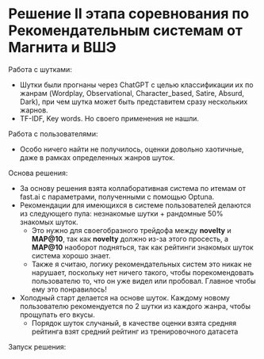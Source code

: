# Решение II этапа соревнования по Рекомендательным системам от Магнита и ВШЭ
Работа с шутками:
- Шутки были прогнаны через ChatGPT с целью классификации их по жанрам (Wordplay, Observational, Character_based, Satire, Absurd, Dark), при чем шутка может быть представитем сразу нескольких жарнов.
- TF-IDF, Key words. Но своего применения не нашли. 

Работа с пользователями:
- Особо ничего найти не получилось, оценки довольно хаотичные, даже в рамках определенных жанров шуток.

Основа решения:
- За основу решения взята коллаборативная система по итемам от fast.ai с параметрами, полученными с помощью Optuna.
- Рекомендации для имеющихся в системе пользователей делаются из следующего пула: незнакомые шутки + рандомные 50% знакомых шуток. 
  - Это нужно для своегобразного трейдофа между **novelty** и **MAP@10**, так как **novelty** должно из-за этого просесть, а **MAP@10** наоборот подняться, так как рейтинги знакомых шуток система хорошо знает.
  - Также я считаю, логику рекомендательных систем это никак не нарушает, поскольку нет ничего такого, чтобы порекомендовать пользователю то, что он уже видел или пробовал. Главное чтобы ему это понравилось!
- Холодный старт делается на основе шуток. Каждому новому пользователю рекомендуется по 2 шутки из каждого жанра, чтобы прощупать его вкусы.
  - Порядок шуток случаный, в качестве оценки взята средняя рейтинга взят средний рейтинг из тренировочного датасета  

Запуск решения:


